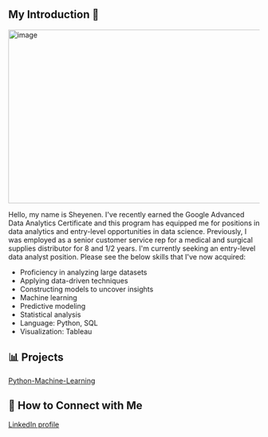  ## My Introduction 👋
<img width="1400" height="349" alt="image" src="https://github.com/user-attachments/assets/0b28de46-309b-4d00-9d19-b084da8fc67b" />

Hello, my name is Sheyenen. I've recently earned the Google Advanced Data Analytics Certificate and this program has equipped me for positions in data analytics and entry-level opportunities in data science. Previously, I was employed as a senior customer service rep for a medical and surgical supplies distributor for 8 and 1/2 years. I'm currently seeking an entry-level data analyst position. Please see the below skills that I've now acquired:

* Proficiency in analyzing large datasets
* Applying data-driven techniques
* Constructing models to uncover insights
* Machine learning
* Predictive modeling
* Statistical analysis
* Language: Python, SQL
* Visualization: Tableau

## :bar_chart: **Projects**
   [Python-Machine-Learning](https://github.com/sheyenenc3/Python-Machine-Learning)



## :handshake: **How to Connect with Me**
   [LinkedIn profile](https://www.linkedin.com/in/sheyenencortez)
   


<!--
**sheyenenc3/sheyenenc3** is a ✨ _special_ ✨ repository because its `README.md` (this file) appears on your GitHub profile.

Here are some ideas to get you started:

- 🔭 I’m currently working on ...
- 🌱 I’m currently learning ...
- 👯 I’m looking to collaborate on ...
- 🤔 I’m looking for help with ...
- 💬 Ask me about ...
- 📫 How to reach me: ...
- 😄 Pronouns: ...
- ⚡ Fun fact: ...
-->
